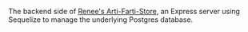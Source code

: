 The backend side of [Renee's Arti-Farti-Store](https://github.com/reneeduijzers/Artwork_Client), an Express server using Sequelize to manage the underlying Postgres database. 

